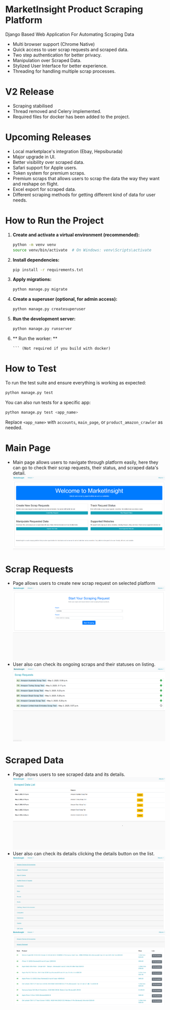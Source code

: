 # MarketInsight Product Scraping Platform
Django Based Web Application For Automating Scraping Data
- Multi browser support (Chrome Native)
- Quick access to user scrap requests and scraped data.
- Two step authentication for better privacy.
- Manipulation over Scraped Data.
- Stylized User Interface for better experience.
- Threading for handling multiple scrap processes.

# V2 Release
- Scraping stabilised
- Thread removed and Celery implemented.
- Required files for docker has been added to the project.

# Upcoming Releases
- Local marketplace's integration (Ebay, Hepsiburada)
- Major upgrade in UI.
- Better visibility over scraped data.
- Safari support for Apple users.
- Token system for premium scraps.
- Premium scraps that allows users to scrap the data the way they want and reshape on flight.
- Excel export for scraped data.
- Different scraping methods for getting different kind of data for user needs.

  
# How to Run the Project


1. **Create and activate a virtual environment (recommended):**
	```bash
	python -m venv venv
	source venv/bin/activate  # On Windows: venv\Scripts\activate
	```

3. **Install dependencies:**
	```bash
	pip install -r requirements.txt
	```

4. **Apply migrations:**
	```bash
	python manage.py migrate
	```

5. **Create a superuser (optional, for admin access):**
	```bash
	python manage.py createsuperuser
	```

6. **Run the development server:**
	```bash
	python manage.py runserver
	```
7. ** Run the worker: **
	```celery -A product_crawler worker --loglevel=info -P solo
	``` (Not required if you build with docker)

# How to Test

To run the test suite and ensure everything is working as expected:

```bash
python manage.py test
```

You can also run tests for a specific app:

```bash
python manage.py test <app_name>
```

Replace `<app_name>` with `accounts`, `main_page`, or `product_amazon_crawler` as needed.

# Main Page
- Main page allows users to navigate through platform easily, here they can go to check their scrap requests, their status, and scraped data's detail.
![preview](/static/assets/main_page.png)

# Scrap Requests
- Page allows users to create new scrap request on selected platform
![preview](/static/assets/new_scrap_request.png)
- User also can check its ongoing scraps and their statuses on listing.
![preview](/static/assets/scrap_requests.png)

# Scraped Data
- Page allows users to see scraped data and its details.
![preview](/static/assets/scraped_data_list.png)
- User also can check its details clicking the details button on the list.
![preview](/static/assets/scraped_data_detail_list.png)
![preview](/static/assets/scraped_data_detail_list_open.png)
